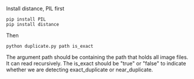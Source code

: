 Install distance, PIL first
```
pip install PIL
pip install distance
```
Then
```
python duplicate.py path is_exact
```
The argument path should be containing the path that holds all image files. It can read recursively.
The is_exact should be "true" or "false" to indicate whether we are detecting exact_duplicate or near_duplicate.
